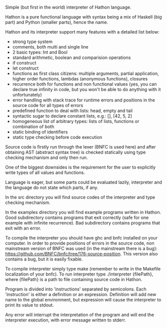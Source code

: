 Simple (but first in the world) interpreter of Hathon language.

Hathon is a pure functional language with syntax being a mix of Haskell (big part)
and Python (smaller parts), hence the name.

Hathon and its interpreter support many features with a detailed list below:

- strong type system
- comments, both multi and single line
- 2 basic types: Int and Bool
- standard arithmetic, boolean and comparision operations
- if construct
- let construct
- functions as first class citizens: multiple arguments, partial application, higher order functions, lambdas (anonymous functions), closures
- recurrence both for functions and non functional values (yes, you can declare true infinity in code, but you won't be able to do anything with it unfortunately)
- error handling with stack trace for runtime errors and positions in the source code for all types of errors
- predefined function to deal with lists: head, empty and tail
- syntactic sugar to declare constant lists, e.g.: [], [42, 5, 2]
- homogeneous list of arbitrary types: lists of lists, functions or combination of both
- static binding of identifiers
- static type checking before code execution

Source code is firstly run through the lexer (BNFC is used here) and after
obtaining AST (abstract syntax tree) is checked statically using type checking mechanism and
only then run.

One of the biggest downsides is the requirement for the user to explicitly write
types of all values and functions.

Language is eager, but some parts could be evaluated lazily, interpreter and the language
do not state which parts, if any.

In the src directory you will find source codes of the interpreter and type checking mechanism.

In the examples directory you will find example programs written in Hathon.
Good subdirectory contains programs that exit correctly (safe for one example with infinite recurrence).
Bad subdirectory contains programs that exit with an error.

To compile the interpreter you should have ghc and bnfc installed on your computer.
In order to provide positions of errors in the source code, non mainstream version of
BNFC was used (in the mainstream there is a bug): https://github.com/BNFC/bnfc/tree/176-source-position.
This version also contains a bug, but it is easily fixable.

To compile interpreter simply type make (remember to write in the Makefile localization of your bnfc).
To run interpreter type ./interpreter {filePath}, where {filePath} is a path to file containing source code in Hathon.

Program is divided into 'instructions' separated by semicolons.
Each 'instruction' is either a definition or an expression.
Definition will add new name to the global environment, but expression will cause
the interpreter to print its value to stdout.

Any error will interrupt the interpretation of the program and will end the interpreter execution,
with error message written to stderr.
